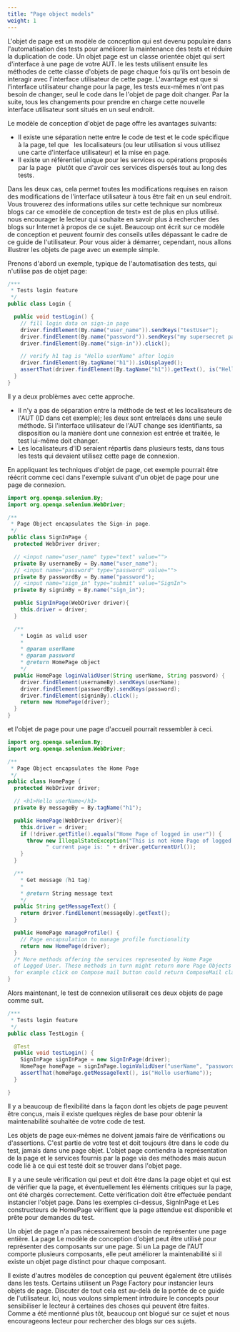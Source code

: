 ```yaml
---
title: "Page object models"
weight: 1
---
```


L'objet de page est un modèle de conception qui est devenu populaire dans l'automatisation des tests pour
améliorer la maintenance des tests et réduire la duplication de code. Un objet page est un
classe orientée objet qui sert d'interface à une page de votre AUT. le
les tests utilisent ensuite les méthodes de cette classe d'objets de page chaque fois qu'ils ont besoin de
interagir avec l'interface utilisateur de cette page. L'avantage est que si l'interface utilisateur change pour
la page, les tests eux-mêmes n'ont pas besoin de changer, seul le code dans le
l'objet de page doit changer. Par la suite, tous les changements pour prendre en charge cette nouvelle interface utilisateur
sont situés en un seul endroit.

Le modèle de conception d'objet de page offre les avantages suivants:

* Il existe une séparation nette entre le code de test et le code spécifique à la page, tel que
  les localisateurs (ou leur utilisation si vous utilisez une carte d'interface utilisateur) et la mise en page.
* Il existe un référentiel unique pour les services ou opérations proposés par la page
  plutôt que d'avoir ces services dispersés tout au long des tests.

Dans les deux cas, cela permet toutes les modifications requises en raison des modifications de l'interface utilisateur à tous
être fait en un seul endroit. Vous trouverez des informations utiles sur cette technique sur
nombreux blogs car ce «modèle de conception de test» est de plus en plus utilisé. nous
encourager le lecteur qui souhaite en savoir plus à rechercher des blogs sur Internet
à propos de ce sujet. Beaucoup ont écrit sur ce modèle de conception et peuvent fournir
des conseils utiles dépassant le cadre de ce guide de l'utilisateur. Pour vous aider à démarrer, cependant,
nous allons illustrer les objets de page avec un exemple simple.

Prenons d'abord un exemple, typique de l'automatisation des tests, qui n'utilise pas de
objet page:

```java
/***
 * Tests login feature
 */
public class Login {

  public void testLogin() {
    // fill login data on sign-in page
    driver.findElement(By.name("user_name")).sendKeys("testUser");
    driver.findElement(By.name("password")).sendKeys("my supersecret password");
    driver.findElement(By.name("sign-in")).click();

    // verify h1 tag is "Hello userName" after login
    driver.findElement(By.tagName("h1")).isDisplayed();
    assertThat(driver.findElement(By.tagName("h1")).getText(), is("Hello userName"));
  }
}
```

Il y a deux problèmes avec cette approche.

* Il n'y a pas de séparation entre la méthode de test et les localisateurs de l'AUT (ID dans
cet exemple); les deux sont entrelacés dans une seule méthode. Si l'interface utilisateur de l'AUT change
ses identifiants, sa disposition ou la manière dont une connexion est entrée et traitée, le test lui-même
doit changer.
* Les localisateurs d'ID seraient répartis dans plusieurs tests, dans tous les tests qui devaient
utilisez cette page de connexion.

En appliquant les techniques d'objet de page, cet exemple pourrait être réécrit comme ceci
dans l'exemple suivant d'un objet de page pour une page de connexion.

```java
import org.openqa.selenium.By;
import org.openqa.selenium.WebDriver;

/**
 * Page Object encapsulates the Sign-in page.
 */
public class SignInPage {
  protected WebDriver driver;

  // <input name="user_name" type="text" value="">
  private By usernameBy = By.name("user_name");
  // <input name="password" type="password" value="">
  private By passwordBy = By.name("password");
  // <input name="sign_in" type="submit" value="SignIn">
  private By signinBy = By.name("sign_in");

  public SignInPage(WebDriver driver){
    this.driver = driver;
  }

  /**
    * Login as valid user
    *
    * @param userName
    * @param password
    * @return HomePage object
    */
  public HomePage loginValidUser(String userName, String password) {
    driver.findElement(usernameBy).sendKeys(userName);
    driver.findElement(passwordBy).sendKeys(password);
    driver.findElement(signinBy).click();
    return new HomePage(driver);
  }
}
```

et l'objet de page pour une page d'accueil pourrait ressembler à ceci.

```java
import org.openqa.selenium.By;
import org.openqa.selenium.WebDriver;

/**
 * Page Object encapsulates the Home Page
 */
public class HomePage {
  protected WebDriver driver;

  // <h1>Hello userName</h1>
  private By messageBy = By.tagName("h1");

  public HomePage(WebDriver driver){
    this.driver = driver;
    if (!driver.getTitle().equals("Home Page of logged in user")) {
      throw new IllegalStateException("This is not Home Page of logged in user," +
            " current page is: " + driver.getCurrentUrl());
    }
  }

  /**
    * Get message (h1 tag)
    *
    * @return String message text
    */
  public String getMessageText() {
    return driver.findElement(messageBy).getText();
  }

  public HomePage manageProfile() {
    // Page encapsulation to manage profile functionality
    return new HomePage(driver);
  }
  /* More methods offering the services represented by Home Page
  of Logged User. These methods in turn might return more Page Objects
  for example click on Compose mail button could return ComposeMail class object */
}
```

Alors maintenant, le test de connexion utiliserait ces deux objets de page comme suit.

```java
/***
 * Tests login feature
 */
public class TestLogin {

  @Test
  public void testLogin() {
    SignInPage signInPage = new SignInPage(driver);
    HomePage homePage = signInPage.loginValidUser("userName", "password");
    assertThat(homePage.getMessageText(), is("Hello userName"));
  }

}
```

Il y a beaucoup de flexibilité dans la façon dont les objets de page peuvent être conçus, mais
il existe quelques règles de base pour obtenir la maintenabilité souhaitée de votre
code de test.

Les objets de page eux-mêmes ne doivent jamais faire de vérifications ou d'assertions. C'est
partie de votre test et doit toujours être dans le code du test, jamais dans une page
objet. L'objet page contiendra la représentation de la page et le
services fournis par la page via des méthodes mais aucun code lié à ce qui est
testé doit se trouver dans l'objet page.

Il y a une seule vérification qui peut et doit être dans la page
objet et qui est de vérifier que la page, et éventuellement les éléments critiques sur
la page, ont été chargés correctement. Cette vérification doit être effectuée pendant
instancier l'objet page. Dans les exemples ci-dessus, SignInPage et
Les constructeurs de HomePage vérifient que la page attendue est disponible et prête pour
demandes du test.

Un objet de page n'a pas nécessairement besoin de représenter une page entière. La page
Le modèle de conception d'objet peut être utilisé pour représenter des composants sur une page. Si un
La page de l'AUT comporte plusieurs composants, elle peut améliorer la maintenabilité si
il existe un objet page distinct pour chaque composant.

Il existe d'autres modèles de conception qui peuvent également être utilisés dans les tests. Certains utilisent un
Page Factory pour instancier leurs objets de page. Discuter de tout cela est
au-delà de la portée de ce guide de l'utilisateur. Ici, nous voulons simplement introduire le
concepts pour sensibiliser le lecteur à certaines des choses qui peuvent être faites. Comme
a été mentionné plus tôt, beaucoup ont blogué sur ce sujet et nous encourageons
lecteur pour rechercher des blogs sur ces sujets.

